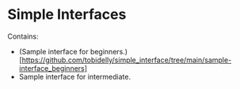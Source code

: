 # Simple Interfaces

Contains:

* (Sample interface for beginners.)[https://github.com/tobidelly/simple_interface/tree/main/sample-interface_beginners]
* Sample interface for intermediate.

